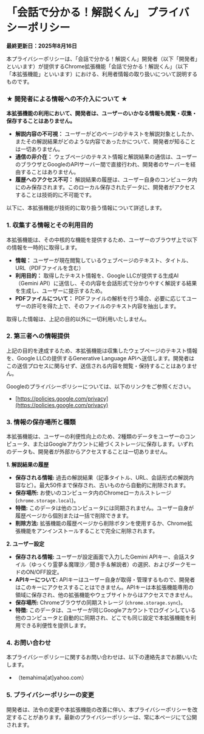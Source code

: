 # 「会話で分かる！解説くん」 プライバシーポリシー

**最終更新日：2025年8月16日**

本プライバシーポリシーは、「会話で分かる！解説くん」開発者（以下「開発者」といいます）が提供するChrome拡張機能「会話で分かる！解説くん」（以下「本拡張機能」といいます）における、利用者情報の取り扱いについて説明するものです。

### ★ 開発者による情報への不介入について ★

**本拡張機能の利用において、開発者は、ユーザーのいかなる情報も閲覧・収集・保存することはありません。**

* **解説内容の不可視：** ユーザーがどのページのテキストを解説対象としたか、またその解説結果がどのような内容であったかについて、開発者が知ることは一切ありません。
* **通信の非介在：** ウェブページのテキスト情報と解説結果の通信は、ユーザーのブラウザとGoogleのAPIサーバー間で直接行われ、開発者のサーバーを経由することはありません。
* **履歴へのアクセス不可：** 解説結果の履歴は、ユーザー自身のコンピュータ内にのみ保存されます。このローカル保存されたデータに、開発者がアクセスすることは技術的に不可能です。

以下に、本拡張機能が技術的に取り扱う情報について詳述します。

### 1. 収集する情報とその利用目的

本拡張機能は、その中核的な機能を提供するため、ユーザーのブラウザ上で以下の情報を一時的に取得します。

* **情報：** ユーザーが現在閲覧しているウェブページのテキスト、タイトル、URL（PDFファイルを含む）
* **利用目的：** 取得したテキスト情報を、Google LLCが提供する生成AI（Gemini API）に送信し、その内容を会話形式で分かりやすく解説する結果を生成し、ユーザーに提示するため。
* **PDFファイルについて：** PDFファイルの解析を行う場合、必要に応じてユーザーの許可を得た上で、そのファイルのテキスト内容を抽出します。

取得した情報は、上記の目的以外に一切利用いたしません。

### 2. 第三者への情報提供

上記の目的を達成するため、本拡張機能は収集したウェブページのテキスト情報を、Google LLCの提供するGenerative Language APIへ送信します。開発者はこの送信プロセスに関与せず、送信される内容を閲覧・保持することはありません。

Googleのプライバシーポリシーについては、以下のリンクをご参照ください。
* [https://policies.google.com/privacy](https://policies.google.com/privacy)

### 3. 情報の保存場所と種類

本拡張機能は、ユーザーの利便性向上のため、2種類のデータをユーザーのコンピュータ、またはGoogleアカウントに紐づくストレージに保存します。いずれのデータも、開発者が外部からアクセスすることは一切ありません。

**1. 解説結果の履歴**

*   **保存される情報:** 過去の解説結果（記事タイトル、URL、会話形式の解説内容など）。最大50件まで保存され、古いものから自動的に削除されます。
*   **保存場所:** お使いのコンピュータ内のChromeローカルストレージ (`chrome.storage.local`)。
*   **特徴:** このデータは他のコンピュータには同期されません。ユーザー自身が履歴ページから個別または一括で削除できます。
*   **削除方法:** 拡張機能の履歴ページから削除ボタンを使用するか、Chrome拡張機能をアンインストールすることで完全に削除されます。

**2. ユーザー設定**

*   **保存される情報:** ユーザーが設定画面で入力したGemini APIキー、会話スタイル（ゆっくり霊夢＆魔理沙／聞き手＆解説者）の選択、およびダークモードのON/OFF設定。
*   **APIキーについて:** APIキーはユーザー自身が取得・管理するもので、開発者はこのキーにアクセスすることはできません。APIキーは本拡張機能専用の領域に保存され、他の拡張機能やウェブサイトからはアクセスできません。
*   **保存場所:** Chromeブラウザの同期ストレージ (`chrome.storage.sync`)。
*   **特徴:** このデータは、ユーザーが同じGoogleアカウントでログインしている他のコンピュータと自動的に同期され、どこでも同じ設定で本拡張機能を利用できる利便性を提供します。

### 4. お問い合わせ

本プライバシーポリシーに関するお問い合わせは、以下の連絡先までお願いいたします。
* （temahima[at]yahoo.com）

### 5. プライバシーポリシーの変更

開発者は、法令の変更や本拡張機能の改善に伴い、本プライバシーポリシーを改定することがあります。最新のプライバシーポリシーは、常に本ページにて公開されます。
